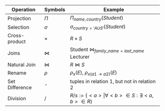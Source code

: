 
| Operation      | Symbols   | Example                                                    |
| -------------- | --------- | ---------------------------------------------------------- |
| Projection     | $\Pi$     | $\Pi_{name,country}(Student)$                              |
| Selection      | $\sigma$  | $\sigma_{country = 'AUS'}(Student)$                        |
| Cross-product  | $\times$  | $R \times S$                                               |
| Joins          | $\bowtie$ | Student $\bowtie_{family\_name=last\_name}$ Lecturer       |
| Natural Join   | $\bowtie$ | $R \bowtie S$                                              |
| Rename         | $\rho$    | $\rho_{x}(E)$, $\rho_{x(a1 \rightarrow a2)}(E)$            |
| Set Difference | -         | tuples in relation 1, but not in relation 2                |
| Division       | /         | $R/s:= \{<a> \| \forall <b> \in S: \exists <a,b> \in R \}$ |

